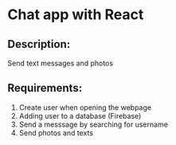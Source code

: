 # Chat app with React

## Description:

Send text messages and photos

## Requirements:

1. Create user when opening the webpage
2. Adding user to a database (Firebase)
3. Send a messsage by searching for username
4. Send photos and texts
